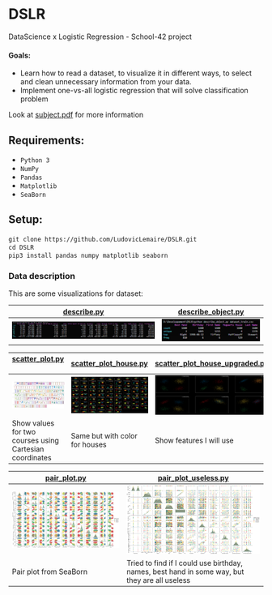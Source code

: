 # DSLR
DataScience x Logistic Regression - School-42 project

#### Goals:
* Learn how to read a dataset, to visualize it in different ways, to select and clean unnecessary information from your data.
* Implement one-vs-all logistic regression that will solve classification problem

Look at [subject.pdf](assets/fr.subject.pdf) for more information

## Requirements:
* `Python 3`
* `NumPy`
* `Pandas`
* `Matplotlib`
* `SeaBorn`

## Setup:
```
git clone https://github.com/LudovicLemaire/DSLR.git
cd DSLR
pip3 install pandas numpy matplotlib seaborn
```

### Data description
This are some visualizations for dataset:

|[describe.py](describe.py)      |[describe_object.py](describe_object.py)      |
|--------------------------------|----------------------------------------------|
|![describe](assets/describe.PNG)|![describe_object](assets/describe_object.PNG)|

|[scatter_plot.py‎‎‎‎](scatter_plot.py)   ‎‎‎‎‎                  |[scatter_plot_house.py](scatter_plot_house.py)      |[scatter_plot_house_upgraded.py](scatter_plot_house_upgraded.py)      |
|-------------------------------------------------------|----------------------------------------------------|----------------------------------------------------------------------|
|![scatter_plot](assets/scatter_plot.PNG)               |![scatter_plot_house](assets/scatter_plot_house.PNG)|![scatter_plot_house_upgraded](assets/scatter_plot_house_upgraded.PNG)|
|Show values for two courses using Cartesian coordinates|Same but with color for houses                      |Show features I will use                                              |

|[pair_plot.py](pair_plot.py)      |[pair_plot_useless.py](pair_plot_useless.py)                                                 |
|----------------------------------|---------------------------------------------------------------------------------------------|
|![pair_plot](assets/pair_plot.PNG)|![pair_plot_useless](assets/pair_plot_useless.PNG)                                           |
|Pair plot from SeaBorn            |Tried to find if I could use birthday, names, best hand in some way, but they are all useless|